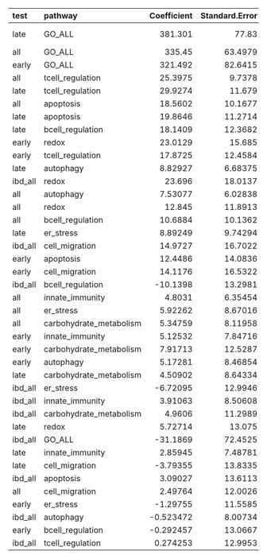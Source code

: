| test    | pathway                 |   Coefficient |   Standard.Error |           P |   Empirical-P |   Num_SNP |      auc |
|:--------|:------------------------|--------------:|-----------------:|------------:|--------------:|----------:|---------:|
| late    | GO_ALL                  |    381.301    |         77.83    | 9.62476e-07 |   9.99999e-07 |       228 | 0.734625 |
| all     | GO_ALL                  |    335.45     |         63.4979  | 1.27187e-07 |   2e-06       |       228 | 0.738261 |
| early   | GO_ALL                  |    321.492    |         82.6415  | 0.000100163 |   0.000177    |       228 | 0.744433 |
| all     | tcell_regulation        |     25.3975   |          9.7378  | 0.00910359  |   0.00974099  |         9 | 0.624175 |
| late    | tcell_regulation        |     29.9274   |         11.679   | 0.0103925   |   0.011388    |         9 | 0.632833 |
| all     | apoptosis               |     18.5602   |         10.1677  | 0.0679399   |   0.0695819   |         9 | 0.580979 |
| late    | apoptosis               |     19.8646   |         11.2714  | 0.0780034   |   0.0799839   |         9 | 0.586637 |
| late    | bcell_regulation        |     18.1409   |         12.3682  | 0.142447    |   0.144144    |        10 | 0.584523 |
| early   | redox                   |     23.0129   |         15.685   | 0.142325    |   0.14515     |        11 | 0.620114 |
| early   | tcell_regulation        |     17.8725   |         12.4584  | 0.151406    |   0.154246    |         9 | 0.609476 |
| late    | autophagy               |      8.82927  |          6.68375 | 0.186499    |   0.188798    |         4 | 0.544229 |
| ibd_all | redox                   |     23.696    |         18.0137  | 0.188362    |   0.190919    |        11 | 0.593979 |
| all     | autophagy               |      7.53077  |          6.02838 | 0.211584    |   0.212567    |         4 | 0.540444 |
| all     | redox                   |     12.845    |         11.8913  | 0.280052    |   0.280958    |        11 | 0.560024 |
| all     | bcell_regulation        |     10.6884   |         10.1362  | 0.291663    |   0.292297    |        10 | 0.552687 |
| late    | er_stress               |      8.89249  |          9.74294 | 0.361394    |   0.362313    |         4 | 0.537744 |
| ibd_all | cell_migration          |     14.9727   |         16.7022  | 0.370014    |   0.371889    |         5 | 0.538388 |
| early   | apoptosis               |     12.4486   |         14.0836  | 0.376747    |   0.379251    |         9 | 0.571376 |
| early   | cell_migration          |     14.1176   |         16.5322  | 0.393134    |   0.395197    |         5 | 0.511999 |
| ibd_all | bcell_regulation        |    -10.1398   |         13.2981  | 0.445763    |   0.447859    |        10 | 0.432463 |
| all     | innate_immunity         |      4.8031   |          6.35454 | 0.449738    |   0.451748    |         3 | 0.538472 |
| all     | er_stress               |      5.92262  |          8.67016 | 0.494541    |   0.496247    |         4 | 0.52068  |
| all     | carbohydrate_metabolism |      5.34759  |          8.11958 | 0.51015     |   0.510749    |         5 | 0.535537 |
| early   | innate_immunity         |      5.12532  |          7.84716 | 0.513664    |   0.514423    |         3 | 0.545522 |
| early   | carbohydrate_metabolism |      7.91713  |         12.5287  | 0.527438    |   0.527761    |         5 | 0.554429 |
| early   | autophagy               |      5.17281  |          8.46854 | 0.541315    |   0.543142    |         4 | 0.534018 |
| late    | carbohydrate_metabolism |      4.50902  |          8.64334 | 0.601897    |   0.602154    |         5 | 0.52441  |
| ibd_all | er_stress               |     -6.72095  |         12.9946  | 0.605009    |   0.606074    |         4 | 0.449665 |
| ibd_all | innate_immunity         |      3.91063  |          8.50608 | 0.645699    |   0.647495    |         3 | 0.526123 |
| ibd_all | carbohydrate_metabolism |      4.9606   |         11.2989  | 0.660637    |   0.661598    |         5 | 0.51338  |
| late    | redox                   |      5.72714  |         13.075   | 0.661371    |   0.66188     |        11 | 0.524628 |
| ibd_all | GO_ALL                  |    -31.1869   |         72.4525  | 0.666871    |   0.667882    |       228 | 0.528831 |
| late    | innate_immunity         |      2.85945  |          7.48781 | 0.70255     |   0.703358    |         3 | 0.534319 |
| late    | cell_migration          |     -3.79355  |         13.8335  | 0.783909    |   0.784424    |         5 | 0.470781 |
| ibd_all | apoptosis               |      3.09027  |         13.6113  | 0.820395    |   0.820583    |         9 | 0.487894 |
| all     | cell_migration          |      2.49764  |         12.0026  | 0.835157    |   0.835014    |         5 | 0.48606  |
| early   | er_stress               |     -1.29755  |         11.5585  | 0.910618    |   0.910918    |         4 | 0.491712 |
| ibd_all | autophagy               |     -0.523472 |          8.00734 | 0.947876    |   0.947662    |         4 | 0.492991 |
| early   | bcell_regulation        |     -0.292457 |         13.0667  | 0.982143    |   0.982196    |        10 | 0.498639 |
| ibd_all | tcell_regulation        |      0.274253 |         12.9953  | 0.983163    |   0.983349    |         9 | 0.490284 |
